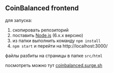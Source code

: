 ## CoinBalanced frontend

для запуска:

1. скопировать репозиторий
2. поставить [Node.js](https://nodejs.org/en) (6.x.x версию)
3. из папки выполнить команду `npm install`
4. `npm start` и перейти на http://localhost:3000/


файлы разбиты на страницы в папке `src/html`

посмотреть можно тут [coinbalanced.surge.sh](http://coinbalanced.surge.sh)
